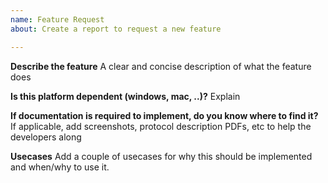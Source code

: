 ```yaml
---
name: Feature Request
about: Create a report to request a new feature

---
```


**Describe the feature**
A clear and concise description of what the feature does

**Is this platform dependent (windows, mac, ..)?**
Explain

**If documentation is required to implement, do you know where to find it?**
If applicable, add screenshots, protocol description PDFs, etc to help the developers along

**Usecases**
Add a couple of usecases for why this should be implemented and when/why to use it.
